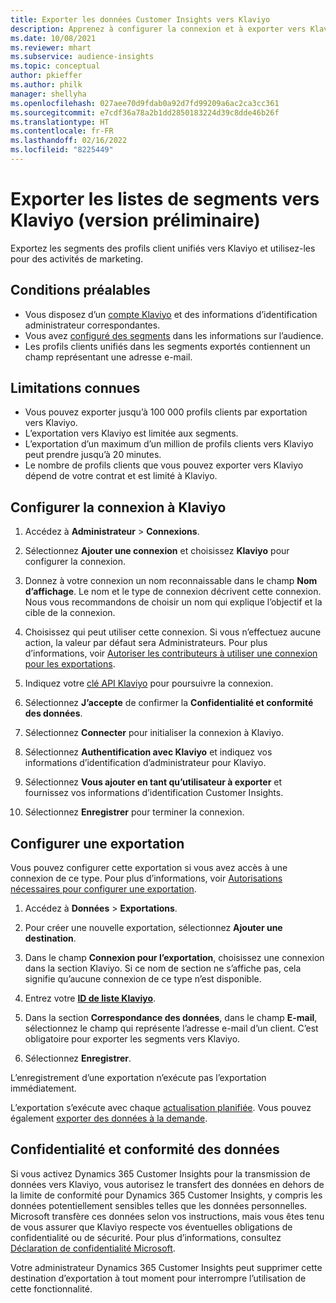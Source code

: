 ```yaml
---
title: Exporter les données Customer Insights vers Klaviyo
description: Apprenez à configurer la connexion et à exporter vers Klaviyo.
ms.date: 10/08/2021
ms.reviewer: mhart
ms.subservice: audience-insights
ms.topic: conceptual
author: pkieffer
ms.author: philk
manager: shellyha
ms.openlocfilehash: 027aee70d9fdab0a92d7fd99209a6ac2ca3cc361
ms.sourcegitcommit: e7cdf36a78a2b1dd2850183224d39c8dde46b26f
ms.translationtype: HT
ms.contentlocale: fr-FR
ms.lasthandoff: 02/16/2022
ms.locfileid: "8225449"
---
```

# <a name="export-segment-lists-to-klaviyo-preview"></a>Exporter les listes de segments vers Klaviyo (version préliminaire)

Exportez les segments des profils client unifiés vers Klaviyo et utilisez-les pour des activités de marketing.

## <a name="prerequisites"></a>Conditions préalables

-   Vous disposez d’un [compte Klaviyo](https://www.klaviyo.com/) et des informations d’identification administrateur correspondantes.
-   Vous avez [configuré des segments](segments.md) dans les informations sur l’audience.
-   Les profils clients unifiés dans les segments exportés contiennent un champ représentant une adresse e-mail.

## <a name="known-limitations"></a>Limitations connues

- Vous pouvez exporter jusqu’à 100 000 profils clients par exportation vers Klaviyo.
- L’exportation vers Klaviyo est limitée aux segments.
- L’exportation d’un maximum d’un million de profils clients vers Klaviyo peut prendre jusqu’à 20 minutes. 
- Le nombre de profils clients que vous pouvez exporter vers Klaviyo dépend de votre contrat et est limité à Klaviyo.

## <a name="set-up-connection-to-klaviyo"></a>Configurer la connexion à Klaviyo

1. Accédez à **Administrateur** > **Connexions**.

1. Sélectionnez **Ajouter une connexion** et choisissez **Klaviyo** pour configurer la connexion.

1. Donnez à votre connexion un nom reconnaissable dans le champ **Nom d’affichage**. Le nom et le type de connexion décrivent cette connexion. Nous vous recommandons de choisir un nom qui explique l’objectif et la cible de la connexion.

1. Choisissez qui peut utiliser cette connexion. Si vous n’effectuez aucune action, la valeur par défaut sera Administrateurs. Pour plus d’informations, voir [Autoriser les contributeurs à utiliser une connexion pour les exportations](connections.md#allow-contributors-to-use-a-connection-for-exports).

1. Indiquez votre [clé API Klaviyo](https://help.klaviyo.com/hc/articles/115005062267-How-to-Manage-Your-Account-s-API-Keys) pour poursuivre la connexion. 

1. Sélectionnez **J’accepte** de confirmer la **Confidentialité et conformité des données**.

1. Sélectionnez **Connecter** pour initialiser la connexion à Klaviyo.

1. Sélectionnez **Authentification avec Klaviyo** et indiquez vos informations d’identification d’administrateur pour Klaviyo.

1. Sélectionnez **Vous ajouter en tant qu’utilisateur à exporter** et fournissez vos informations d’identification Customer Insights.

1. Sélectionnez **Enregistrer** pour terminer la connexion.

## <a name="configure-an-export"></a>Configurer une exportation

Vous pouvez configurer cette exportation si vous avez accès à une connexion de ce type. Pour plus d’informations, voir [Autorisations nécessaires pour configurer une exportation](export-destinations.md#set-up-a-new-export).

1. Accédez à **Données** > **Exportations**.

1. Pour créer une nouvelle exportation, sélectionnez **Ajouter une destination**.

1. Dans le champ **Connexion pour l’exportation**, choisissez une connexion dans la section Klaviyo. Si ce nom de section ne s’affiche pas, cela signifie qu’aucune connexion de ce type n’est disponible.

1. Entrez votre [**ID de liste Klaviyo**](https://help.klaviyo.com/hc/articles/115005078647-How-to-Find-a-List-ID).     

3. Dans la section **Correspondance des données**, dans le champ **E-mail**, sélectionnez le champ qui représente l’adresse e-mail d’un client. C’est obligatoire pour exporter les segments vers Klaviyo.

1. Sélectionnez **Enregistrer**.

L’enregistrement d’une exportation n’exécute pas l’exportation immédiatement.

L’exportation s’exécute avec chaque [actualisation planifiée](system.md#schedule-tab). Vous pouvez également [exporter des données à la demande](export-destinations.md#run-exports-on-demand). 


## <a name="data-privacy-and-compliance"></a>Confidentialité et conformité des données

Si vous activez Dynamics 365 Customer Insights pour la transmission de données vers Klaviyo, vous autorisez le transfert des données en dehors de la limite de conformité pour Dynamics 365 Customer Insights, y compris les données potentiellement sensibles telles que les données personnelles. Microsoft transfère ces données selon vos instructions, mais vous êtes tenu de vous assurer que Klaviyo respecte vos éventuelles obligations de confidentialité ou de sécurité. Pour plus d’informations, consultez [Déclaration de confidentialité Microsoft](https://go.microsoft.com/fwlink/?linkid=396732).

Votre administrateur Dynamics 365 Customer Insights peut supprimer cette destination d’exportation à tout moment pour interrompre l’utilisation de cette fonctionnalité.
